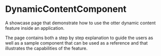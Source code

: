 # DynamicContentComponent

A showcase page that demonstrate how to use the otter dynamic content feature inside an application.

The page contains both a step by step explanation to guide the users as well as a sample component that can be used as a reference and that illustrates the capabilities of the feature.
